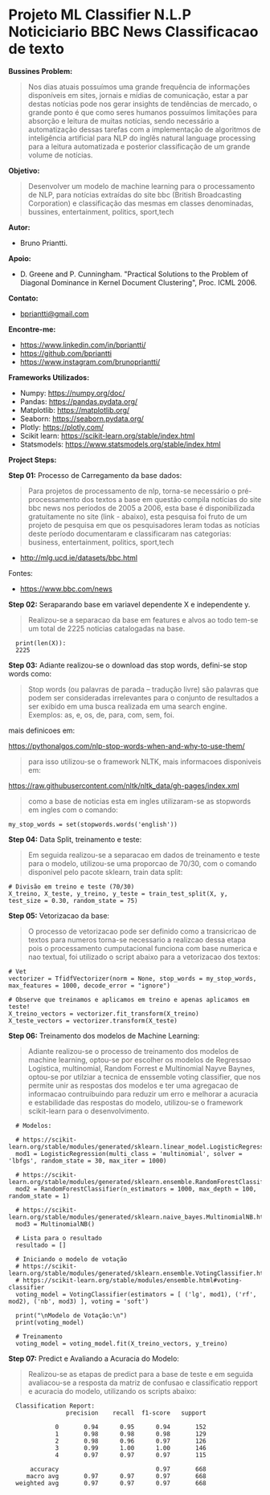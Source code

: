 # Projeto ML Classifier N.L.P Noticiciario BBC News Classificacao de texto

__Bussines Problem:__
> Nos dias atuais possuímos uma grande frequência de informações disponíveis em sites, jornais e mídias de comunicação, estar a par destas notícias pode nos gerar insights de tendências de mercado, o grande ponto é que como seres humanos possuímos limitações para absorção e leitura de muitas notícias, sendo necessário a automatização dessas tarefas com a implementação de algoritmos de inteligência artificial para NLP do inglês natural language processing para a leitura automatizada e posterior classificação de um grande volume de notícias.

__Objetivo:__   
> Desenvolver um modelo de machine learning para o processamento de NLP, para notícias extraídas do site bbc (British Broadcasting Corporation) e classificação das mesmas em classes denominadas, bussines, entertainment, politics, sport,tech

__Autor:__  
   - Bruno Priantti.

__Apoio:__
- D. Greene and P. Cunningham. "Practical Solutions to the Problem of Diagonal Dominance in Kernel Document Clustering", Proc. ICML 2006.
    
__Contato:__  
  - bpriantti@gmail.com

__Encontre-me:__  
   -  https://www.linkedin.com/in/bpriantti/  
   -  https://github.com/bpriantti
   -  https://www.instagram.com/brunopriantti/
   
__Frameworks Utilizados:__

- Numpy: https://numpy.org/doc/  
- Pandas: https://pandas.pydata.org/
- Matplotlib: https://matplotlib.org/ 
- Seaborn: https://seaborn.pydata.org/  
- Plotly: https://plotly.com/  
- Scikit learn: https://scikit-learn.org/stable/index.html
- Statsmodels: https://www.statsmodels.org/stable/index.html

__Project Steps:__

__Step 01:__ Processo de Carregamento da base dados:

> Para projetos de processamento de nlp, torna-se necessário o pré-processamento dos textos a base em questão compila notícias do site bbc news nos períodos de 2005 a 2006, esta base é disponibilizada gratuitamente no site (link - abaixo), esta pesquisa foi fruto de um projeto de pesquisa em que os pesquisadores leram todas as notícias deste período documentaram e classificaram nas categorias: business, entertainment, politics, sport,tech

- http://mlg.ucd.ie/datasets/bbc.html

Fontes:
- https://www.bbc.com/news

__Step 02:__ Seraparando base em variavel dependente X e independente y.

> Realizou-se a separacao da base em features e alvos ao todo tem-se um total de 2225 noticias catalogadas na base.

      print(len(X)):
      2225
  
__Step 03:__ Adiante realizou-se o download das stop words, defini-se stop words como:

> Stop words (ou palavras de parada – tradução livre) são palavras que podem ser consideradas irrelevantes para o conjunto de resultados a ser exibido em uma busca realizada em uma search engine. Exemplos: as, e, os, de, para, com, sem, foi.

mais definicoes em:

https://pythonalgos.com/nlp-stop-words-when-and-why-to-use-them/

> para isso utilizou-se o framework NLTK, mais informacoes disponiveis em:

https://raw.githubusercontent.com/nltk/nltk_data/gh-pages/index.xml

> como a base de noticias esta em ingles utilizaram-se as stopwords em ingles com o comando:

    my_stop_words = set(stopwords.words('english'))

__Step 04:__ Data Split, treinamento e teste:

> Em seguida realizou-se a separacao em dados de treinamento e teste para o modelo, utilizou-se uma proporcao de 70/30, com o comando disponivel pelo pacote sklearn, train data split:

    # Divisão em treino e teste (70/30)
    X_treino, X_teste, y_treino, y_teste = train_test_split(X, y, test_size = 0.30, random_state = 75)

__Step 05:__ Vetorizacao da base:

> O processo de vetorizacao pode ser definido como a transicricao de textos para numeros torna-se necessario a realizcao dessa etapa pois o processamento cumputacional funciona com base numerica e nao textual, foi utilizado o script abaixo para a vetorizacao dos textos:

    # Vet
    vectorizer = TfidfVectorizer(norm = None, stop_words = my_stop_words, max_features = 1000, decode_error = "ignore")

    # Observe que treinamos e aplicamos em treino e apenas aplicamos em teste!
    X_treino_vectors = vectorizer.fit_transform(X_treino)
    X_teste_vectors = vectorizer.transform(X_teste)
    
__Step 06:__ Treinamento dos modelos de Machine Learning:

> Adiante realizou-se o processo de treinamento dos modelos de  machine learning, optou-se por escolher os modelos de Regressao Logistica, multinomial, Random Forrest e Multinomial Nayve Baynes, optou-se por utilziar a tecnica de enssemble voting classifier, que nos permite unir as respostas dos modelos e ter uma agregacao de informacao contruibuindo para reduzir um erro e melhorar a acuracia e estabilidade das respostas do modelo, utilizou-se o framework scikit-learn para o desenvolvimento.

      # Modelos:

      # https://scikit-learn.org/stable/modules/generated/sklearn.linear_model.LogisticRegression.html
      mod1 = LogisticRegression(multi_class = 'multinomial', solver = 'lbfgs', random_state = 30, max_iter = 1000)

      # https://scikit-learn.org/stable/modules/generated/sklearn.ensemble.RandomForestClassifier.html
      mod2 = RandomForestClassifier(n_estimators = 1000, max_depth = 100, random_state = 1)

      # https://scikit-learn.org/stable/modules/generated/sklearn.naive_bayes.MultinomialNB.html
      mod3 = MultinomialNB()

      # Lista para o resultado
      resultado = []

      # Iniciando o modelo de votação
      # https://scikit-learn.org/stable/modules/generated/sklearn.ensemble.VotingClassifier.html
      # https://scikit-learn.org/stable/modules/ensemble.html#voting-classifier
      voting_model = VotingClassifier(estimators = [ ('lg', mod1), ('rf', mod2), ('nb', mod3) ], voting = 'soft')

      print("\nModelo de Votação:\n")
      print(voting_model)
      
      # Treinamento
      voting_model = voting_model.fit(X_treino_vectors, y_treino)
    

__Step 07:__ Predict e Avaliando a Acuracia do Modelo:

> Realizou-se as etapas de predict para a base de teste e em seguida avaliacou-se a resposta da matriz de confusao e classificatio repport e acuracia do modelo, utilizando os scripts abaixo:

      Classification Report:  
                    precision    recall  f1-score   support

                 0       0.94      0.95      0.94       152
                 1       0.98      0.98      0.98       129
                 2       0.98      0.96      0.97       126
                 3       0.99      1.00      1.00       146
                 4       0.97      0.97      0.97       115

          accuracy                           0.97       668
         macro avg       0.97      0.97      0.97       668
      weighted avg       0.97      0.97      0.97       668

